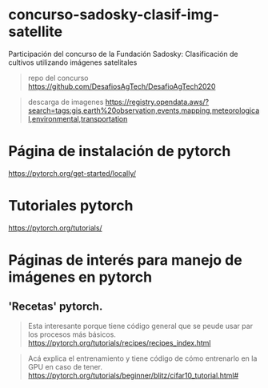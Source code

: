 # concurso-sadosky-clasif-img-satellite
Participación del concurso de la Fundación Sadosky: Clasificación de cultivos utilizando imágenes satelitales

> repo del concurso
https://github.com/DesafiosAgTech/DesafioAgTech2020

> descarga de imagenes
https://registry.opendata.aws/?search=tags:gis,earth%20observation,events,mapping,meteorological,environmental,transportation

# Página de instalación de pytorch
https://pytorch.org/get-started/locally/

# Tutoriales pytorch
https://pytorch.org/tutorials/

# Páginas de interés para manejo de imágenes en pytorch
## 'Recetas' pytorch.
> Esta interesante porque tiene código general que se peude usar par los procesos más básicos.
https://pytorch.org/tutorials/recipes/recipes_index.html

> Acá explica el entrenamiento y tiene código de cómo entrenarlo en la GPU en caso de tener.
https://pytorch.org/tutorials/beginner/blitz/cifar10_tutorial.html#
